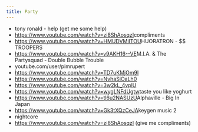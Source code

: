 ```yaml
---
title: Party
---
```

* tony ronald - help (get me some help)
* <https://www.youtube.com/watch?v=zi8ShAosqzI>compliments
* <https://www.youtube.com/watch?v=HMUDVMiITOU>HUORATRON - $$ TROOPERS
* <https://www.youtube.com/watch?v=v9AKH16--VE>M.I.A. & The Partysquad - Double Bubble Trouble
* youtube.com/user/pimrupert
* https://www.youtube.com/watch?v=TD7uKMjOm9I
* https://www.youtube.com/watch?v=NvhaSiOaLh0
* https://www.youtube.com/watch?v=3w2kL_4vplU
* <https://www.youtube.com/watch?v=wygLNFdUgtw>taste you like yoghurt
* <https://www.youtube.com/watch?v=tl6u2NASUzU>Alphaville - Big In Japan
* <https://www.youtube.com/watch?v=Gk3tXQzCeJA>keygen music 2
* nightcore
* https://www.youtube.com/watch?v=zi8ShAosqzI (give me compliments)
